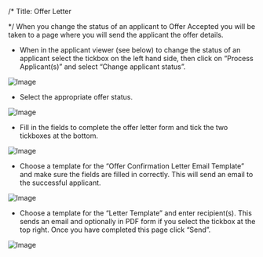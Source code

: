 /*
Title: Offer Letter

*/
When you change the status of an applicant to Offer Accepted you will be taken to a page where you will send the applicant the offer details.  
  

- When in the applicant viewer (see below) to change the status of an applicant select the tickbox on the left hand side, then click on “Process Applicant(s)” and select “Change applicant status”.

![Image](https://s3.amazonaws.com/tw-desk/i/122167/attachment-inline/98318.20150511153135307.98318.201505111531353071Zw9j)  
  

- Select the appropriate offer status.

![Image](https://s3.amazonaws.com/tw-desk/i/122167/attachment-inline/98318.20150511153155889.98318.20150511153155889g8iOO)  
  

- Fill in the fields to complete the offer letter form and tick the two tickboxes at the bottom.

![Image](https://s3.amazonaws.com/tw-desk/i/122167/attachment-inline/98318.20150511153221776.98318.201505111532217762isyx)  
  

- Choose a template for the “Offer Confirmation Letter Email Template” and make sure the fields are filled in correctly. This will send an email to the successful applicant.

![Image](https://s3.amazonaws.com/tw-desk/i/122167/attachment-inline/98318.20150511153426694.98318.20150511153426694S7rbu)
  

- Choose a template for the “Letter Template” and enter recipient(s). This sends an email and optionally in PDF form if you select the tickbox at the top right. Once you have completed this page click “Send”.

![Image](https://s3.amazonaws.com/tw-desk/i/122167/attachment-inline/98318.20150511153606236.98318.20150511153606236x811i)